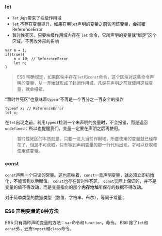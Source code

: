 ### let

+ `let` 为js带来了块级作用域
+ `let` 不存在变量提升，如果在用`let`声明的变量之前访问该变量，会报错 ReferenceError
+ 暂时性死区。只要块级作用域内存在 `let` 命令，它所声明的变量就“绑定”这个区域，不再收外部的影响

```
var n = 1;
if(true){
    n = 10; // ReferenceError
    let n;
}
```

> ES6 明确规定，如果区块中存在`let`和`const`命令，这个区块对这些命令声明的变量，从一开始就形成了封闭作用域。凡是在声明之前就使用这些变量，就会报错。

“暂时性死区”也意味着`typeof`不再是一个百分之一百安全的操作
```
typeof x; // ReferenceError
let x;
```
在`let`出现之前，利用`typeof`检测一个未声明的变量时，不会报错，而是返回`undefined`；所以也提醒我们，变量一定要在声明之后再使用。

> 暂时性死区的本质就是，只要一进入当前作用域，所要使用的变量就已经存在了，但是不可获取，只有等到声明变量的那一行代码出现，才可以获取和使用该变量。


### const

`const`声明一个只读的常量。这也意味着，`const`一旦声明变量，就必须立即初始化，不能留到以后赋值。
`const`也存在暂时性死区。
`const`实际上保证的，并不是变量的值不得改动，而是变量指向的那个**内存地址**所保存的数据不得改动。

对于简单类型的数据类型（数值、字符串、布尔），等同于常量；

### ES6 声明变量的6种方法

ES5 只有两种声明变量的方法：`var`命令和`function`，命令。
ES6 除了`let`和`const`外，还有`import`和`class`命令。
